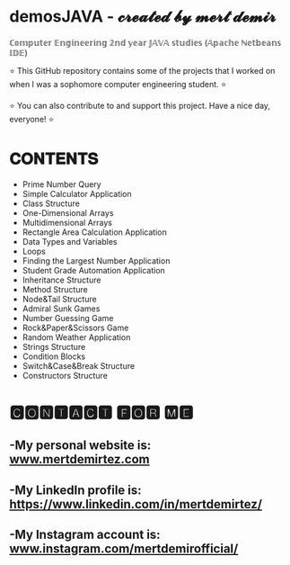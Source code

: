 # demosJAVA - 𝓬𝓻𝓮𝓪𝓽𝓮𝓭 𝓫𝔂 𝓶𝓮𝓻𝓽 𝓭𝓮𝓶𝓲𝓻
 
 ℂ𝕠𝕞𝕡𝕦𝕥𝕖𝕣 𝔼𝕟𝕘𝕚𝕟𝕖𝕖𝕣𝕚𝕟𝕘 𝟚𝕟𝕕 𝕪𝕖𝕒𝕣 𝕁𝔸𝕍𝔸 𝕤𝕥𝕦𝕕𝕚𝕖𝕤 (𝔸𝕡𝕒𝕔𝕙𝕖 ℕ𝕖𝕥𝕓𝕖𝕒𝕟𝕤 𝕀𝔻𝔼)
 
 ⭐ This GitHub repository contains some of the projects that I worked on when I was a sophomore computer engineering student. ⭐
 
 ⭐ You can also contribute to and support this project. Have a nice day, everyone! ⭐
 
 
 
 
# 𝐂𝐎𝐍𝐓𝐄𝐍𝐓𝐒

- Prime Number Query
- Simple Calculator Application
- Class Structure
- One-Dimensional Arrays
- Multidimensional Arrays
- Rectangle Area Calculation Application
- Data Types and Variables 
- Loops
- Finding the Largest Number Application
- Student Grade Automation Application
- Inheritance Structure
- Method Structure
- Node&Tail Structure
- Admiral Sunk Games
- Number Guessing Game
- Rock&Paper&Scissors Game
- Random Weather Application
- Strings Structure
- Condition Blocks
- Switch&Case&Break Structure
- Constructors Structure

# 🅲🅾🅽🆃🅰🅲🆃 🅵🅾🆁 🅼🅴
-My personal website is: www.mertdemirtez.com
- 
-My LinkedIn profile is: https://www.linkedin.com/in/mertdemirtez/
-
-My Instagram account is: www.instagram.com/mertdemirofficial/
-



